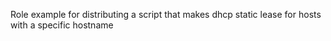 Role example for distributing a script that makes dhcp static lease for hosts with a specific hostname